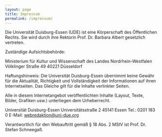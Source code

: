 ```yaml
---
layout: page
title: Impressum
permalink: /impressum/
---
```


Die Universität Duisburg-Essen (UDE) ist eine Körperschaft des Öffentlichen Rechts. Sie wird durch ihre Rektorin Prof. Dr. Barbara Albert gesetzlich vertreten.

Zuständige Aufsichtsbehörde:

Ministerium für Kultur und Wissenschaft des Landes Nordrhein-Westfalen
Völklinger Straße 49
40221 Düsseldorf

Haftungshinweis: Die Universität Duisburg-Essen übernimmt keine Gewähr für die Aktualität, Richtigkeit und Vollständigkeit der Informationen auf ihren Internetseiten. Das Gleiche gilt für die Inhalte verlinkter Seiten.

Alle in diesem Internetangebot veröffentlichten Inhalte (Layout, Texte, Bilder, Grafiken usw.) unterliegen dem Urheberrecht.

Universität Duisburg-Essen
Universitätsstraße 2
45141 Essen
Tel.: 0201 183 0
E-Mail: webredaktion@uni-due.org

Verantwortlich für den Webauftritt gemäß § 18 Abs. 2 MStV ist Prof. Dr. Stefan Schneegaß.
